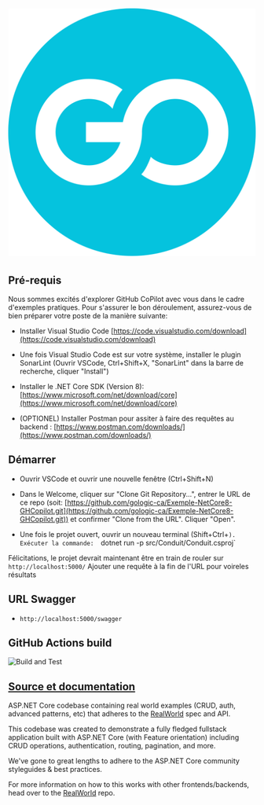 # ![Formation GoLogic Example de Projet](Gologic_icone.png)

## Pré-requis

Nous sommes excités d'explorer GitHub CoPilot avec vous dans le cadre d'exemples pratiques. Pour s'assurer le bon déroulement, assurez-vous de bien préparer votre poste de la manière suivante: 

- Installer Visual Studio Code [https://code.visualstudio.com/download](https://code.visualstudio.com/download)

- Une fois Visual Studio Code est sur votre système, installer le plugin SonarLint (Ouvrir VSCode, Ctrl+Shift+X, "SonarLint" dans la barre de recherche, cliquer "Install")

- Installer le .NET Core SDK (Version 8): [https://www.microsoft.com/net/download/core](https://www.microsoft.com/net/download/core)

- (OPTIONEL) Installer Postman pour assiter à faire des requêtes au backend : [https://www.postman.com/downloads/](https://www.postman.com/downloads/)


## Démarrer

- Ouvrir VSCode et ouvrir une nouvelle fenêtre (Ctrl+Shift+N)

- Dans le Welcome, cliquer sur "Clone Git Repository...", entrer le URL de ce repo (soit: [https://github.com/gologic-ca/Exemple-NetCore8-GHCopilot.git](https://github.com/gologic-ca/Exemple-NetCore8-GHCopilot.git)) et confirmer "Clone from the URL". Cliquer "Open". 

- Une fois le projet ouvert, ouvrir un nouveau terminal (Shift+Ctrl+`). Exécuter la commande: 
`dotnet run -p src/Conduit/Conduit.csproj`

Félicitations, le projet devrait maintenant être en train de rouler sur `http://localhost:5000/`
Ajouter une requête à la fin de l'URL pour voireles résultats

## URL Swagger

- `http://localhost:5000/swagger`

## GitHub Actions build

![Build and Test](https://github.com/gothinkster/aspnetcore-realworld-example-app/workflows/Build%20and%20Test/badge.svg)

## [Source et documentation](https://github.com/gothinkster/realworld)

ASP.NET Core codebase containing real world examples (CRUD, auth, advanced patterns, etc) that adheres to the [RealWorld](https://github.com/gothinkster/realworld-example-apps) spec and API.

This codebase was created to demonstrate a fully fledged fullstack application built with ASP.NET Core (with Feature orientation) including CRUD operations, authentication, routing, pagination, and more.

We've gone to great lengths to adhere to the ASP.NET Core community styleguides & best practices.

For more information on how to this works with other frontends/backends, head over to the [RealWorld](https://github.com/gothinkster/realworld) repo.
